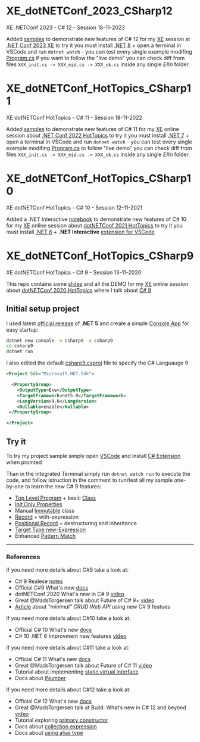 # XE_dotNETConf_2023_CSharp12

XE .NETConf 2023 - C# 12 - Session 18-11-2023

Added [samples](CSharp12) to demonstrate new features of C# 12 for my [XE](https://www.xedotnet.org/) session at [.NET Conf 2023 XE](https://www.xedotnet.org/eventi/net-conf-2023-xe/) to try it you must install [.NET 8](https://dotnet.microsoft.com/download) + open a terminal in VSCode and run `dotnet watch` - you can test every single example modifing [Program.cs](CSharp12/Program.cs) if you want to follow the "live demo" you can check diff from files `XXX_init.cs -> XXX_mid.cs -> XXX_ok.cs` inside any single _EXn_ folder.

# XE_dotNETConf_HotTopics_CSharp11

XE dotNETConf HotTopics - C# 11 - Session 18-11-2022

Added [samples](CSharp11) to demonstrate new features of C# 11 for my [XE](https://www.xedotnet.org/) online session about [.NET Conf 2022 HotTopics](https://www.xedotnet.org/eventi/net-conf-2022-hot-topics/) to try it you must install [.NET 7](https://dotnet.microsoft.com/download) + open a terminal in VSCode and run `dotnet watch` - you can test every single example modifing [Program.cs](CSharp11/Program.cs) to follow "live demo" you can check diff from files `XXX_init.cs -> XXX_mid.cs -> XXX_ok.cs` inside any single _EXn_ folder.

# XE_dotNETConf_HotTopics_CSharp10

XE dotNETConf HotTopics - C# 10 - Session 12-11-2021

Added a .NET Interactive [notebook](CSharp10.dib) to demonstrate new features of C# 10 for my [XE](https://www.xedotnet.org/) online session about [dotNETConf 2021 HotTopics](https://www.xedotnet.org/eventi/dotnet-conf-2021-hot-topics/) to try it you must install [.NET 6](https://dotnet.microsoft.com/download) + **.NET Interactive** [extension for VSCode](https://marketplace.visualstudio.com/items?itemName=ms-dotnettools.dotnet-interactive-vscode)

# XE_dotNETConf_HotTopics_CSharp9

XE dotNETConf HotTopics - C# 9 - Session 13-11-2020

This repo contains some [slides](slides.pdf) and all the DEMO for my [XE](https://www.xedotnet.org/) online session about [dotNETConf 2020 HotTopics](https://www.xedotnet.org/eventi/xe-online-meeting-novembre/) where I talk about [C# 9](https://docs.microsoft.com/en-us/dotnet/csharp/whats-new/csharp-9)

## Initial setup project

I used latest [official release](https://dotnet.microsoft.com/download/dotnet/5.0) of **.NET 5** and create a simple [Console App](https://docs.microsoft.com/it-it/dotnet/core/tools/dotnet-new) for easy startup:

```bash
dotnet new console -n csharp9 -o csharp9
cd csharp9
dotnet run
```

I also edited the default [csharp9.csproj](csharp9.csproj) file to specify the C# Languauge 9

```xml
<Project Sdk="Microsoft.NET.Sdk">

  <PropertyGroup>
    <OutputType>Exe</OutputType>
    <TargetFramework>net5.0</TargetFramework>
    <LangVersion>9.0</LangVersion>
    <Nullable>enable</Nullable>
 </PropertyGroup>

</Project>
```

## Try it

To try my project sample simply open [VSCode](https://code.visualstudio.com) and install [C# Extension](https://marketplace.visualstudio.com/items?itemName=ms-dotnettools.csharp) when promted

Than in the integrated Terminal simply run `dotnet watch run` to execute the code, and follow istruction in the comment to run/test all my sample one-by-one to learn the new C# 9 features:

- [Top Level Program](Program.cs) + basic [Class](Sample0.cs)
- [Init Only Properties](Sample1.cs)
- Manual [Immutable](Sample2.cs) class
- [Record](Sample3.cs) + with-expression
- [Positional Record](Sample4.cs) + destructuring and inheritance
- [Target Type new-Expression](Sample5.cs)
- Enhanced [Pattern Match](Sample6.cs)

---

### References

If you need more details about C#9 take a look at:

- C# 9 Realese [notes](https://devblogs.microsoft.com/dotnet/c-9-0-on-the-record/)
- Official C#9 What's new [docs](https://docs.microsoft.com/en-us/dotnet/csharp/whats-new/csharp-9)
- dotNETConf 2020 What's new in C# 9 [video](https://youtu.be/x3kWzPKoRXc)
- Great @MadsTorgersen talk about Future of C# 9+ [video](https://usergroup.tv/videos/the-future-of-c/)
- [Article](https://www.strathweb.com/2020/10/beautiful-and-compact-web-apis-with-c-9-net-5-0-and-asp-net-core/) about _"minimal" CRUD Web API_ using new C# 9 featues

If you need more details about C#10 take a look at:

- Official C# 10 What's new [docs](https://learn.microsoft.com/en-us/dotnet/csharp/whats-new/csharp-10)
- C# 10 .NET 6 Improvment new features [video](https://youtu.be/y8xcUrEidpc)

If you need more details about C#11 take a look at:

- Official C# 11 What's new [docs](https://learn.microsoft.com/en-us/dotnet/csharp/whats-new/csharp-11/)
- Great @MadsTorgersen talk about Future of C# 11 [video](https://youtu.be/1K44Nu9_7U8)
- Tutorial about implementing [static virtual interface](https://learn.microsoft.com/en-us/dotnet/csharp/whats-new/tutorials/static-virtual-interface-members)
- Docs about [INumber<T>](https://learn.microsoft.com/en-us/dotnet/standard/generics/math)

If you need more details about C#12 take a look at:

- Official C# 12 What's new [docs](https://learn.microsoft.com/en-us/dotnet/csharp/whats-new/csharp-12)
- Great @MadsTorgersen talk at Build: What’s new in C# 12 and beyond [video](https://www.youtube.com/watch?v=hq6uEaMYf5U)
- Tutorial exploring [primary constructor](https://learn.microsoft.com/en-us/dotnet/csharp/whats-new/tutorials/primary-constructors)
- Docs about [collection expression](https://learn.microsoft.com/en-us/dotnet/csharp/language-reference/operators/collection-expressions)
- Docs about [using alias type](https://learn.microsoft.com/en-us/dotnet/csharp/language-reference/proposals/csharp-12.0/using-alias-types)
